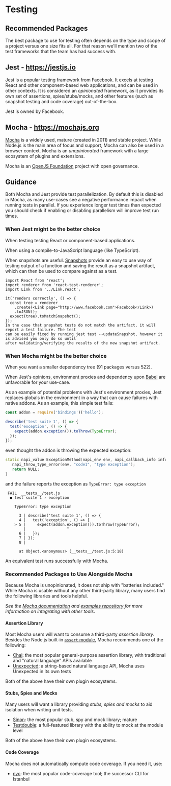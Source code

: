 # Testing

## Recommended Packages

The best package to use for testing often depends on the type and scope of a project
versus one size fits all. For that reason we'll mention two of the test frameworks
that the team has had success with.

## Jest - <https://jestjs.io>

[Jest][] is a popular testing framework from Facebook. It excels at testing React and other
component-based web applications, and can be used in other contexts.  It is considered an
_opinionated_ framework, as it provides its own set of assertions, spies/stubs/mocks, and
other features (such as snapshot testing and code coverage) out-of-the-box.

Jest is owned by Facebook.

## Mocha - <https://mochajs.org>

[Mocha][] is a widely used, mature (created in 2011) and stable project. While Node.js
is the main area of focus and support, Mocha can also be used in a browser context.
Mocha is an _unopinionated_ framework with a large ecosystem of plugins and extensions.

Mocha is an [OpenJS Foundation][] project with open governance.

## Guidance

Both Mocha and Jest provide test parallelization. By default this is disabled in Mocha,
as many use-cases see a negative performance impact when running tests in parallel. If you
experience longer test times than expected you should check if enabling or disabling
parallelism will improve test run times.

### When Jest might be the better choice

When testing testing React or component-based applications.

When using a compile-to-JavaScript language (like TypeScript).

When snapshots are useful. [Snapshots][] provide an easy to use way of testing output
of a function and saving the result as a snapshot artifact, which can then be used to
compare against as a test.

```shell
import React from 'react';
import renderer from 'react-test-renderer';
import Link from '../Link.react';

it('renders correctly', () => {
  const tree = renderer
    .create(<Link page="http://www.facebook.com">Facebook</Link>)
    .toJSON();
  expect(tree).toMatchSnapshot();
});
In the case that snapshot tests do not match the artifact, it will report a test failure. The test
can be easily fixed by running jest test --updateSnapshot, however it is advised you only do so until
after validating/verifying the results of the new snapshot artifact.
```

### When Mocha might be the better choice

When you want a smaller dependency tree (91 packages versus 522).

When Jest's opinions, environment proxies and dependency upon [Babel][] are unfavorable for your use-case.

As an example of potential problems with Jest's environment proxies, Jest replaces globals in the environment in a
way that can cause failures with native addons. As an example, this simple test fails:

```JavaScript
const addon = require('bindings')('hello');

describe('test suite 1', () => {
  test('exception', () => {
    expect(addon.exception()).toThrow(TypeError);
  });
});
```

even thought the addon is throwing the expected exception:

```C++
static napi_value ExceptionMethod(napi_env env, napi_callback_info info) {
   napi_throw_type_error(env, "code1", "type exception");
   return NULL;
}
```

and the failure reports the exception as `TypeError: type exception`

```shell
 FAIL  __tests__/test.js
  ● test suite 1 › exception

    TypeError: type exception

      3 | describe('test suite 1', () => {
      4 |   test('exception', () => {
    > 5 |     expect(addon.exception()).toThrow(TypeError);
        |                  ^
      6 |   });
      7 | });
      8 |

      at Object.<anonymous> (__tests__/test.js:5:18)
```

An equivalent test runs successfully with Mocha.

### Recommended Packages to Use Alongside Mocha

Because Mocha is unopinionated, it does not ship with "batteries included." While Mocha is usable
without any other third-party library, many users find the following libraries and tools helpful.

_See the [Mocha documentation][] and [examples repository][] for more information on integrating with other tools_.

#### Assertion Library

Most Mocha users will want to consume a third-party _assertion library_. Besides the Node.js
built-in [`assert` module][], Mocha recommends one of the following:

- [Chai][]: the most popular general-purpose assertion library, with traditional and "natural language" APIs available
- [Unexpected][]: a string-based natural language API, Mocha uses Unexpected in its own tests

Both of the above have their own plugin ecosystems.

#### Stubs, Spies and Mocks

Many users will want a library providing _stubs, spies and mocks_ to aid isolation when writing unit tests.

- [Sinon][]: the most popular stub, spy and mock library; mature
- [Testdouble][]: a full-featured library with the ability to mock at the module level

Both of the above have their own plugin ecosystems.

#### Code Coverage

Mocha does not automatically compute code coverage. If you need it, use:

- [nyc][]: the most popular code-coverage tool; the successor CLI for Istanbul

[`assert` module]: https://nodejs.org/api/assert.html#assert_assert
[Babel]: https://babeljs.io
[Chai]: https://www.npmjs.com/package/chai
[examples repository]: https://github.com/mochajs/mocha-examples
[Jest]: https://www.npmjs.com/package/jest
[Karma]: https://www.npmjs.com/package/karma
[Mocha documentation]: https://mochajs.org
[Mocha]: https://www.npmjs.com/package/mocha
[nyc]: https://www.npmjs.com/package/nyc
[OpenJS Foundation]: https://openjsf.org
[Protractor]: https://www.npmjs.com/package/protractor
[Sinon]: https://www.npmjs.com/package/sinon
[Testdouble]: https://www.npmjs.com/package/testdouble
[Unexpected]: https://www.npmjs.com/package/unexpected
[webdriverio]: https://www.npmjs.org/package/webdriverio
[Snapshots]: https://jestjs.io/docs/snapshot-testing 
